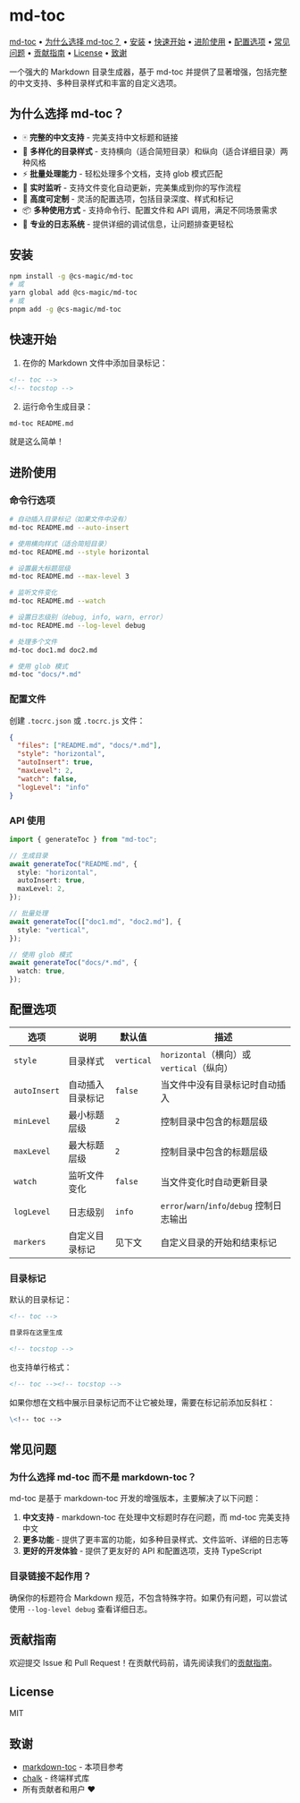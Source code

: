 # md-toc

<!-- toc -->

[md-toc](#md-toc) • [为什么选择 md-toc？](#为什么选择-md-toc) • [安装](#安装) • [快速开始](#快速开始) • [进阶使用](#进阶使用) • [配置选项](#配置选项) • [常见问题](#常见问题) • [贡献指南](#贡献指南) • [License](#license) • [致谢](#致谢)

<!-- tocstop -->

一个强大的 Markdown 目录生成器，基于 md-toc 并提供了显著增强，包括完整的中文支持、多种目录样式和丰富的自定义选项。

## 为什么选择 md-toc？

- 🀄️ **完整的中文支持** - 完美支持中文标题和链接
- 🎯 **多样化的目录样式** - 支持横向（适合简短目录）和纵向（适合详细目录）两种风格
- ⚡️ **批量处理能力** - 轻松处理多个文档，支持 glob 模式匹配
- 🔄 **实时监听** - 支持文件变化自动更新，完美集成到你的写作流程
- 🎨 **高度可定制** - 灵活的配置选项，包括目录深度、样式和标记
- 📦 **多种使用方式** - 支持命令行、配置文件和 API 调用，满足不同场景需求
- 🚀 **专业的日志系统** - 提供详细的调试信息，让问题排查更轻松

## 安装

```bash
npm install -g @cs-magic/md-toc
# 或
yarn global add @cs-magic/md-toc
# 或
pnpm add -g @cs-magic/md-toc
```

## 快速开始

1. 在你的 Markdown 文件中添加目录标记：

```markdown
<!-- toc -->
<!-- tocstop -->
```

2. 运行命令生成目录：

```bash
md-toc README.md
```

就是这么简单！

## 进阶使用

### 命令行选项

```bash
# 自动插入目录标记（如果文件中没有）
md-toc README.md --auto-insert

# 使用横向样式（适合简短目录）
md-toc README.md --style horizontal

# 设置最大标题层级
md-toc README.md --max-level 3

# 监听文件变化
md-toc README.md --watch

# 设置日志级别（debug, info, warn, error）
md-toc README.md --log-level debug

# 处理多个文件
md-toc doc1.md doc2.md

# 使用 glob 模式
md-toc "docs/*.md"
```

### 配置文件

创建 `.tocrc.json` 或 `.tocrc.js` 文件：

```json
{
  "files": ["README.md", "docs/*.md"],
  "style": "horizontal",
  "autoInsert": true,
  "maxLevel": 2,
  "watch": false,
  "logLevel": "info"
}
```

### API 使用

```typescript
import { generateToc } from "md-toc";

// 生成目录
await generateToc("README.md", {
  style: "horizontal",
  autoInsert: true,
  maxLevel: 2,
});

// 批量处理
await generateToc(["doc1.md", "doc2.md"], {
  style: "vertical",
});

// 使用 glob 模式
await generateToc("docs/*.md", {
  watch: true,
});
```

## 配置选项

| 选项         | 说明             | 默认值     | 描述                                       |
| ------------ | ---------------- | ---------- | ------------------------------------------ |
| `style`      | 目录样式         | `vertical` | `horizontal`（横向）或 `vertical`（纵向）  |
| `autoInsert` | 自动插入目录标记 | `false`    | 当文件中没有目录标记时自动插入             |
| `minLevel`   | 最小标题层级     | `2`        | 控制目录中包含的标题层级                   |
| `maxLevel`   | 最大标题层级     | `2`        | 控制目录中包含的标题层级                   |
| `watch`      | 监听文件变化     | `false`    | 当文件变化时自动更新目录                   |
| `logLevel`   | 日志级别         | `info`     | `error`/`warn`/`info`/`debug` 控制日志输出 |
| `markers`    | 自定义目录标记   | 见下文     | 自定义目录的开始和结束标记                 |

### 目录标记

默认的目录标记：

```markdown
<!-- toc -->

目录将在这里生成

<!-- tocstop -->
```

也支持单行格式：

```markdown
<!-- toc --><!-- tocstop -->
```

如果你想在文档中展示目录标记而不让它被处理，需要在标记前添加反斜杠：

```markdown
\<!-- toc -->
```

## 常见问题

### 为什么选择 md-toc 而不是 markdown-toc？

md-toc 是基于 markdown-toc 开发的增强版本，主要解决了以下问题：

1. **中文支持** - markdown-toc 在处理中文标题时存在问题，而 md-toc 完美支持中文
2. **更多功能** - 提供了更丰富的功能，如多种目录样式、文件监听、详细的日志等
3. **更好的开发体验** - 提供了更友好的 API 和配置选项，支持 TypeScript

### 目录链接不起作用？

确保你的标题符合 Markdown 规范，不包含特殊字符。如果仍有问题，可以尝试使用 `--log-level debug` 查看详细日志。

## 贡献指南

欢迎提交 Issue 和 Pull Request！在贡献代码前，请先阅读我们的[贡献指南](CONTRIBUTING.md)。

## License

MIT

## 致谢

- [markdown-toc](https://github.com/jonschlinkert/markdown-toc) - 本项目参考
- [chalk](https://github.com/chalk/chalk) - 终端样式库
- 所有贡献者和用户 ❤️

